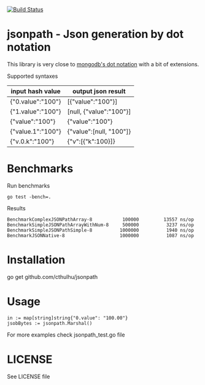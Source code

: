 [![Build Status](https://travis-ci.org/cthulhu/jsonpath.svg?branch=master)](https://travis-ci.org/ccthulhu/jsonpath)

# jsonpath - Json generation by dot notation

This library is very close to [mongodb's dot notation](https://docs.mongodb.com/manual/core/document/#dot-notation) with a bit of extensions.

Supported syntaxes

|input hash value | output json result      |
|-----------------|-------------------------|
|{"0.value":"100"}| [{"value":"100"}]       |
|{"1.value":"100"}| [null, {"value":"100"}] |
|{"value":"100"}  |  {"value":"100"}        |
|{"value.1":"100"}|  {"value":[null, "100"]}|
|{"v.0.k":"100"}  |  {"v":[{"k":100}]}      |

# Benchmarks

Run benchmarks

    go test -bench=.

Results

    BenchmarkComplexJSONPathArray-8      	  100000	     13557 ns/op
    BenchmarkSimpleJSONPathArrayWithNum-8	  500000	      3237 ns/op
    BenchmarkSimpleJSONPathSimple-8      	 1000000	      1940 ns/op
    BenchmarkJSONNative-8                	 1000000	      1087 ns/op

# Installation

go get github.com/cthulhu/jsonpath

# Usage

    in := map[string]string{"0.value": "100.00"}
    jsobBytes := jsonpath.Marshal()

For more examples check jsonpath_test.go file

# LICENSE

See LICENSE file
